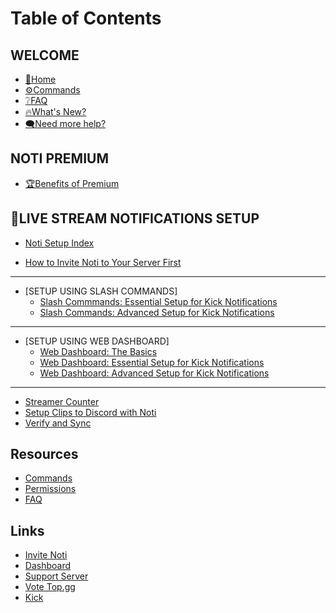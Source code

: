# Table of Contents

## WELCOME

* [👋Home](README.md)
* [⚙️Commands](resources/commands.md)
* [❔FAQ](resources/faq.md)
* [🔥What's New?](whats-new.md)
* [🗨️Need more help?](https://discord.com/invite/xq6F6ZkUte)

## NOTI PREMIUM

* [🏆Benefits of Premium](setup/premium/premium-benefits.md)

## 🔔LIVE STREAM NOTIFICATIONS SETUP

* [Noti Setup Index](setup/setup/README.md)

* [How to Invite Noti to Your Server First](setup/invite-noti.md)
***
* [SETUP USING SLASH COMMANDS]
  * [Slash Commmands: Essential Setup for Kick Notifications](setup/setup/streamer.md)
  * [Slash Commands: Advanced Setup for Kick Notifications](setup/setup/streamer-setup-advanced-slash-commands.md)
***
* [SETUP USING WEB DASHBOARD]
  * [Web Dashboard: The Basics](setup/dashboard/dashboard.md)
  * [Web Dashboard: Essential Setup for Kick Notifications](setup/dashboard/dashboard-setup-for-kick.md)
  * [Web Dashboard: Advanced Setup for Kick Notifications](setup/dashboard/dashboard-advanced-setup-for-kick.md)
<!--  * [Setup Kick Notifications Using Noti's Dashboard Web Interface](setup/setup/streamer-setup-web-dashboard.md) -->

***

* [Streamer Counter](setup/setup/streamer-counter.md)
* [Setup Clips to Discord with Noti](setup-clips-to-discord-with-noti.md)
* [Verify and Sync](verify-and-sync.md)

## Resources

* [Commands](resources/commands.md)
* [Permissions](resources/permissions.md)
* [FAQ](resources/faq.md)

## Links

* [Invite Noti](https://discord.com/oauth2/authorize?scope=bot%20applications.commands\&client\_id=719310199944642753\&permissions=286085598272)
* [Dashboard](https://notibot.app/)
* [Support Server](https://discord.com/invite/xq6F6ZkUte)
* [Vote Top.gg](https://top.gg/bot/719310199944642753/vote)
* [Kick](https://kick.com/)
